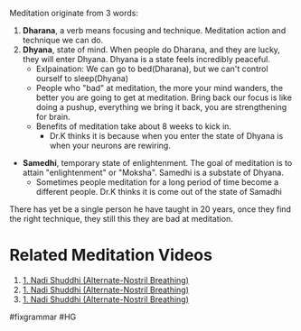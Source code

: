 Meditation originate from 3 words:

1. **Dharana**, a verb means focusing and technique. Meditation action and technique we can do. 
2. **Dhyana**, state of mind. When people do Dharana, and they are lucky, they will enter Dhyana. Dhyana is a state feels incredibly peaceful.
	- Exlpaination: We can go to bed(Dharana), but we can't control ourself to sleep(Dhyana)
	- People who "bad" at meditation, the more your mind wanders, the better you are going to get at meditation. Bring back our focus is like doing a pushup, everything we bring it back, you are strengthening for brain.
	- Benefits of meditation take about 8 weeks to kick in.
		- Dr.K thinks it is because when you enter the state of Dhyana is when your neurons are rewiring.
- **Samedhi**, temporary state of enlightenment. The goal of meditation is to attain "enlightenment" or "Moksha". Samedhi is a substate of Dhyana.
	- Sometimes people meditation for a long period of time become a different people. Dr.K thinks it is come out of the state of Samadhi

There has yet be a single person he have taught in 20 years, once they find the right technique, they still this they are bad at meditation.

# Related Meditation Videos
1. [1. Nadi Shuddhi (Alternate-Nostril Breathing)](Practise/0.%20Index%20and%20Notes.md#1.%20Nadi%20Shuddhi%20(Alternate-Nostril%20Breathing))
2. [1. Nadi Shuddhi (Alternate-Nostril Breathing)](Practise/0.%20Index%20and%20Notes.md#1.%20Nadi%20Shuddhi%20(Alternate-Nostril%20Breathing))
3. [1. Nadi Shuddhi (Alternate-Nostril Breathing)](Practise/0.%20Index%20and%20Notes.md#1.%20Nadi%20Shuddhi%20(Alternate-Nostril%20Breathing))

#fixgrammar #HG
